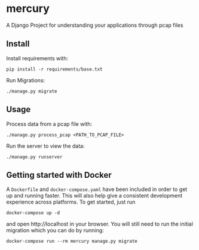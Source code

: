 # mercury

A Django Project for understanding your applications through pcap files

## Install

Install requirements with:

    pip install -r requirements/base.txt

Run Migrations:

    ./manage.py migrate

## Usage

Process data from a pcap file with:

    ./manage.py process_pcap <PATH_TO_PCAP_FILE>

Run the server to view the data:

    ./manage.py runserver

## Getting started with Docker

A `Dockerfile` and `docker-compose.yaml` have been included in order to get
up and running faster. This will also help give a consistent development
experience across platforms. To get started, just run

```
docker-compose up -d
```

and open http://localhost in your browser. You will still need to run the
initial migration which you can do by running:

```
docker-compose run --rm mercury manage.py migrate
```
